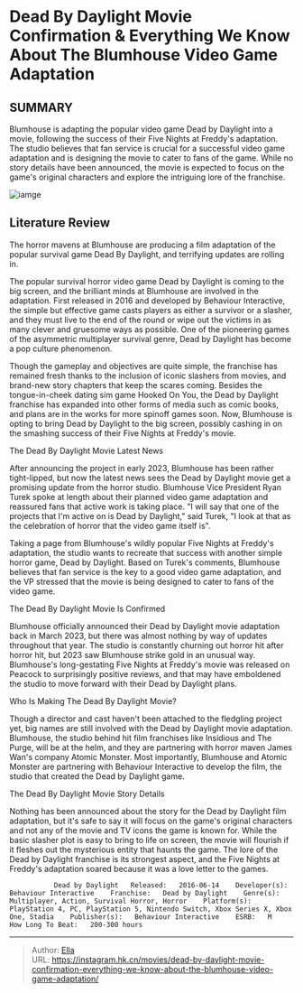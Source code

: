 # Dead By Daylight Movie Confirmation &amp; Everything We Know About The Blumhouse Video Game Adaptation


## SUMMARY 



  Blumhouse is adapting the popular video game Dead by Daylight into a movie, following the success of their Five Nights at Freddy&#39;s adaptation.   The studio believes that fan service is crucial for a successful video game adaptation and is designing the movie to cater to fans of the game.   While no story details have been announced, the movie is expected to focus on the game&#39;s original characters and explore the intriguing lore of the franchise.  

![iamge](https://static1.srcdn.com/wordpress/wp-content/uploads/2024/01/dbd-1.jpg)

## Literature Review

The horror mavens at Blumhouse are producing a film adaptation of the popular survival game Dead By Daylight, and terrifying updates are rolling in.




The popular survival horror video game Dead by Daylight is coming to the big screen, and the brilliant minds at Blumhouse are involved in the adaptation. First released in 2016 and developed by Behaviour Interactive, the simple but effective game casts players as either a survivor or a slasher, and they must live to the end of the round or wipe out the victims in as many clever and gruesome ways as possible. One of the pioneering games of the asymmetric multiplayer survival genre, Dead by Daylight has become a pop culture phenomenon.




Though the gameplay and objectives are quite simple, the franchise has remained fresh thanks to the inclusion of iconic slashers from movies, and brand-new story chapters that keep the scares coming. Besides the tongue-in-cheek dating sim game Hooked On You, the Dead by Daylight franchise has expanded into other forms of media such as comic books, and plans are in the works for more spinoff games soon. Now, Blumhouse is opting to bring Dead by Daylight to the big screen, possibly cashing in on the smashing success of their Five Nights at Freddy&#39;s movie.


 The Dead By Daylight Movie Latest News 
          

After announcing the project in early 2023, Blumhouse has been rather tight-lipped, but now the latest news sees the Dead by Daylight movie get a promising update from the horror studio. Blumhouse Vice President Ryan Turek spoke at length about their planned video game adaptation and reassured fans that active work is taking place. &#34;I will say that one of the projects that I&#39;m active on is Dead by Daylight,&#34; said Turek, &#34;I look at that as the celebration of horror that the video game itself is&#34;.




Taking a page from Blumhouse&#39;s wildly popular Five Nights at Freddy&#39;s adaptation, the studio wants to recreate that success with another simple horror game, Dead by Daylight. Based on Turek&#39;s comments, Blumhouse believes that fan service is the key to a good video game adaptation, and the VP stressed that the movie is being designed to cater to fans of the video game.



 The Dead By Daylight Movie Is Confirmed 
          

Blumhouse officially announced their Dead by Daylight movie adaptation back in March 2023, but there was almost nothing by way of updates throughout that year. The studio is constantly churning out horror hit after horror hit, but 2023 saw Blumhouse strike gold in an unusual way. Blumhouse&#39;s long-gestating Five Nights at Freddy&#39;s movie was released on Peacock to surprisingly positive reviews, and that may have emboldened the studio to move forward with their Dead by Daylight plans.






 Who Is Making The Dead By Daylight Movie? 
          

Though a director and cast haven&#39;t been attached to the fledgling project yet, big names are still involved with the Dead by Daylight movie adaptation. Blumhouse, the studio behind hit film franchises like Insidious and The Purge, will be at the helm, and they are partnering with horror maven James Wan&#39;s company Atomic Monster. Most importantly, Blumhouse and Atomic Monster are partnering with Behaviour Interactive to develop the film, the studio that created the Dead by Daylight game.



 The Dead By Daylight Movie Story Details 
          

Nothing has been announced about the story for the Dead by Daylight film adaptation, but it&#39;s safe to say it will focus on the game&#39;s original characters and not any of the movie and TV icons the game is known for. While the basic slasher plot is easy to bring to life on screen, the movie will flourish if it fleshes out the mysterious entity that haunts the game. The lore of the Dead by Daylight franchise is its strongest aspect, and the Five Nights at Freddy&#39;s adaptation soared because it was a love letter to the games.




               Dead by Daylight   Released:   2016-06-14    Developer(s):   Behaviour Interactive    Franchise:   Dead by Daylight    Genre(s):   Multiplayer, Action, Survival Horror, Horror    Platform(s):   PlayStation 4, PC, PlayStation 5, Nintendo Switch, Xbox Series X, Xbox One, Stadia    Publisher(s):   Behaviour Interactive    ESRB:   M    How Long To Beat:   200-300 hours      

---

> Author: [Ella](https://instagram.hk.cn/)  
> URL: https://instagram.hk.cn/movies/dead-by-daylight-movie-confirmation-everything-we-know-about-the-blumhouse-video-game-adaptation/  

